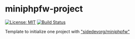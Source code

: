 # miniphpfw-project

[![License: MIT](https://img.shields.io/badge/License-MIT-yellow.svg)](https://github.com/sidedevorg/miniphpfw-project/blob/master/LICENSE)
[![Build Status](https://travis-ci.org/sidedevorg/miniphpfw-project.svg?branch=master)](https://travis-ci.org/sidedevorg/miniphpfw-project)

Template to initialize one project with ["sidedevorg/miniphpfw"](https://github.com/sidedevorg/miniphpfw)
